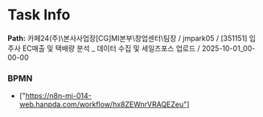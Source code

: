 # Task Info

**Path:** 카페24(주)\본사사업장\[CG]MI본부\창업센터\팀장 / jmpark05 / [351151] 입주사 EC매출 및 택배량 분석 _ 데이터 수집 및 세일즈포스 업로드 / 2025-10-01_00-00-00

### BPMN
- ["https://n8n-mi-014-web.hanpda.com/workflow/hx8ZEWnrVRAQEZeu"]

